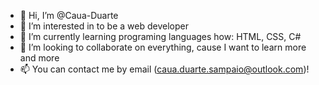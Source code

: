 - 👋 Hi, I’m @Caua-Duarte
- 👀 I’m interested in  to be a web developer 
- 🌱 I’m currently learning  programing languages how: HTML, CSS, C#
- 💞️ I’m looking to collaborate on everything, cause I want to learn more and more
- 📫 You can contact me by email  (caua.duarte.sampaio@outlook.com)!

<!---
Caua-Duarte/Caua-Duarte is a ✨ special ✨ repository because its `README.md` (this file) appears on your GitHub profile.
You can click the Preview link to take a look at your changes.
--->
